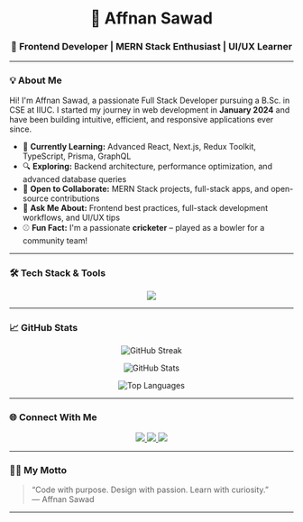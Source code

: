 ##   <h1 align="center">  👋 Affnan Sawad</h1>
###  <p align="center"><strong> 🚀 Frontend Developer | MERN Stack Enthusiast | UI/UX Learner</strong></p>

---

### 💡 About Me

Hi! I'm Affnan Sawad, a passionate Full Stack Developer pursuing a B.Sc. in CSE at IIUC. I started my journey in web development in **January 2024** and have been building intuitive, efficient, and responsive applications ever since.

- 🧠 **Currently Learning:** Advanced React, Next.js, Redux Toolkit, TypeScript, Prisma, GraphQL  
- 🔍 **Exploring:** Backend architecture, performance optimization, and advanced database queries  
- 🤝 **Open to Collaborate:** MERN Stack projects, full-stack apps, and open-source contributions  
- 💬 **Ask Me About:** Frontend best practices, full-stack development workflows, and UI/UX tips  
- ⚾ **Fun Fact:** I'm a passionate **cricketer** – played as a bowler for a community team!

---

### 🛠️ Tech Stack & Tools

<p align="center">
  <img src="https://skillicons.dev/icons?i=c,cpp,html,css,tailwind,bootstrap,js,ts,react,nextjs,redux,nodejs,express,mongodb,mysql,postgresql,firebase,figma,graphql,prisma,vite,vercel,git,github,vscode" />
</p>

---

### 📈 GitHub Stats

<p align="center">
  <img src="https://github-readme-streak-stats.herokuapp.com?user=AffnanSawad&theme=radical&hide_border=true&date_format=M%20j%5B%2C%20Y%5D" alt="GitHub Streak" />
</p>

<p align="center">
  <img src="https://github-readme-stats.vercel.app/api?username=AffnanSawad&show_icons=true&theme=radical&count_private=true&hide_border=true" alt="GitHub Stats" />
</p>

<p align="center">
  <img src="https://github-readme-stats.vercel.app/api/top-langs/?username=AffnanSawad&layout=compact&theme=radical&hide_border=true" alt="Top Languages" />
</p>

---

### 🌐 Connect With Me

<p align="center">
  <a href="https://www.facebook.com/Affnan.sawad" target="_blank">
    <img src="https://img.shields.io/badge/Facebook-%231877F2.svg?style=for-the-badge&logo=facebook&logoColor=white" />
  </a>
  <a href="https://www.instagram.com/iamaffnan_sawad" target="_blank">
    <img src="https://img.shields.io/badge/Instagram-%23E4405F.svg?style=for-the-badge&logo=instagram&logoColor=white" />
  </a>
  <a href="mailto:affnansawad2002@gmail.com">
    <img src="https://img.shields.io/badge/Email-D14836?style=for-the-badge&logo=gmail&logoColor=white" />
  </a>
</p>

---

### 🧑‍💻 My Motto

> “Code with purpose. Design with passion. Learn with curiosity.”  
> — Affnan Sawad

---

